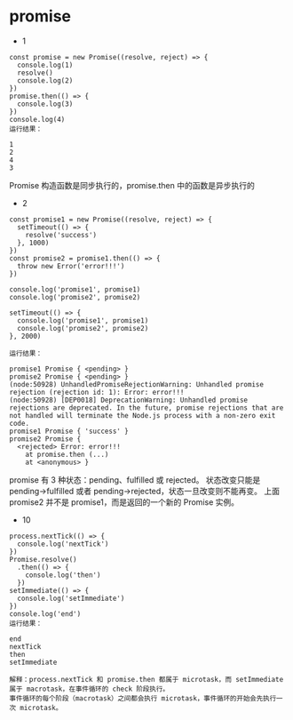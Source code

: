 # promise


* 1
```
const promise = new Promise((resolve, reject) => {
  console.log(1)
  resolve()
  console.log(2)
})
promise.then(() => {
  console.log(3)
})
console.log(4)
运行结果：

1
2
4
3
```

Promise 构造函数是同步执行的，promise.then 中的函数是异步执行的


* 2

```
const promise1 = new Promise((resolve, reject) => {
  setTimeout(() => {
    resolve('success')
  }, 1000)
})
const promise2 = promise1.then(() => {
  throw new Error('error!!!')
})

console.log('promise1', promise1)
console.log('promise2', promise2)

setTimeout(() => {
  console.log('promise1', promise1)
  console.log('promise2', promise2)
}, 2000)

运行结果：

promise1 Promise { <pending> }
promise2 Promise { <pending> }
(node:50928) UnhandledPromiseRejectionWarning: Unhandled promise rejection (rejection id: 1): Error: error!!!
(node:50928) [DEP0018] DeprecationWarning: Unhandled promise rejections are deprecated. In the future, promise rejections that are not handled will terminate the Node.js process with a non-zero exit code.
promise1 Promise { 'success' }
promise2 Promise {
  <rejected> Error: error!!!
    at promise.then (...)
    at <anonymous> }
```

promise 有 3 种状态：pending、fulfilled 或 rejected。
状态改变只能是 pending->fulfilled 或者 pending->rejected，状态一旦改变则不能再变。
上面 promise2 并不是 promise1，而是返回的一个新的 Promise 实例。



* 10

```
process.nextTick(() => {
  console.log('nextTick')
})
Promise.resolve()
  .then(() => {
    console.log('then')
  })
setImmediate(() => {
  console.log('setImmediate')
})
console.log('end')
运行结果：

end
nextTick
then
setImmediate

解释：process.nextTick 和 promise.then 都属于 microtask，而 setImmediate 属于 macrotask，在事件循环的 check 阶段执行。
事件循环的每个阶段（macrotask）之间都会执行 microtask，事件循环的开始会先执行一次 microtask。
```
